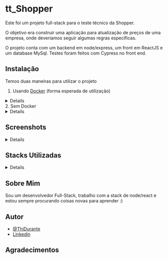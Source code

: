 # tt_Shopper

Este foi um projeto full-stack para o teste técnico da Shopper.

O objetivo era construir uma aplicação para atualização de preços de uma empresa, onde deveriamos seguir algumas regras específicas.

O projeto conta com um backend em node/express, um front em ReactJS e um database MySql.
Testes foram feitos com Cypress no front end.

## Instalação

Temos duas maneiras para utilizar o projeto

1. Usando [Docker](https://www.docker.com/) (forma esperada de utilização)
<details>

Após clonar o repositório não esqueça de:

Dentro da pasta app, troque o nome do arquivo .env.example para .env
[!env](./images/env.png)

```bash
  # clone o repositório
  # entre na pasta app
  cd tt_shopper/app
  # rode o script de Instalação de dependencias
  npm run install:app
  # caso tenha problemas de permissão neste passo use:
  chmod +x app_install.sh
  # repita o npm run
  # Após isso rode o comando
  docker compose up
```

Depois é só esperar o tempo de build (pode demorar um pouco dependendo do computador/internet)

O front end estará rodando em localhost:3000 (broswer)

A API em localhost:3001 (postman ou simular)

O banco de dado em localhost:3306 (workbench)

</details>
2. Sem Docker
<details>

Aqui você terá que ter o mysql instalado no seu computador
Para o banco de dados sugiro usar workbench para popular o banco com o script provido pela shopper (database.sql) disponível em /appgit add

Após clonar o repositório não esqueça de:

Dentro da pasta app/backend, troque o nome do arquivo .envnodocker.example para .env
[!env](./images/envnodocker.png)

```bash
  # clone o repositório
  # entre na pasta app
  cd tt_shopper/app
  # rode o script de Instalação de dependencias
  npm run install:app
  # caso tenha problemas de permissão neste passo use:
  chmod +x app_install.sh
  # repita o npm run
  # abra dois terminais novos
  # um deve estar dentro de /app/fronend e rode o comando
  npm start
  # o outro deve estar dentro de /app/backend e rode o comando
  npm start
```

Depois é só esperar o tempo de build (pode demorar um pouco dependendo do computador/internet)

O front end estará rodando em localhost:3000 (broswer)

A API em localhost:3001 (postman ou simular)

O banco de dado em localhost:3306 (workbench)

</details>

## Screenshots

<details>

[!photo](/images/site1.png)
[!photo](/images/site2.png)
[!photo](/images/site3.png)

</details>

## Stacks Utilizadas

<details>
Front-end: ReactJS, Cypress, Typescript
Back-end: Node, Express, Sequelize, Typescript
</details>

## Sobre Mim

Sou um desenvolvedor Full-Stack, trabalho com a stack de node/react e estou sempre procurando coisas novas para aprender :)

## Autor

- [@ThiDurante](https://www.github.com/ThiDurante)
- [Linkedin](https://www.linkedin.com/in/thidurante/)

## Agradecimentos

